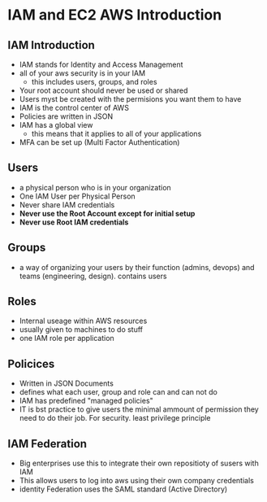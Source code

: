 # IAM and EC2 AWS Introduction

## IAM Introduction

- IAM stands for Identity and Access Management
- all of your aws security is in your IAM
  - this includes users, groups, and roles
- Your root account should never be used or shared
- Users myst be created with the permisions you want them to have
- IAM is the control center of AWS
- Policies are written in JSON
- IAM has a global view
  - this means that it applies to all of your applications
- MFA can be set up (Multi Factor Authentication)

## Users

- a physical person who is in your organization
- One IAM User per Physical Person
- Never share IAM credentials
- **Never use the Root Account except for initial setup**
- **Never use Root IAM credentials**

## Groups

- a way of organizing your users by their function (admins, devops) and teams (engineering, design). contains users

## Roles

- Internal useage within AWS resources
- usually given to machines to do stuff
- one IAM role per application

## Policices

- Written in JSON Documents
- defines what each user, group and role can and can not do
- IAM has predefined "managed policies"
- IT is bst practice to give users the minimal ammount of permission they need to do their job. For security. least privilege principle

## IAM Federation

- Big enterprises use this to integrate their own repositioty of susers with IAM
- This allows users to log into aws using their own company credentials
- identity Federation uses the SAML standard (Active Directory)
